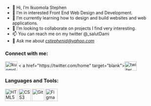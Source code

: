 - 👋 Hi, I’m Ikuomola Stephen
- 👀 I’m in interested Front End Web Design and Development.
- 🌱 I’m currently learning how to design and build websites and web applications.
- 💞️ I’m looking to collaborate on projects I find very interesting.
- 📫 You can reach me on my twitter @_salutDami 
- 💭 Ask me about *cstephenid@yahoo.com*

<!---
salutDami/salutDami is a ✨ special ✨ repository because its `README.md` (this file) appears on your GitHub profile.
You can click the Preview link to take a look at your changes.
--->


<h3 align="left">Connect with me:</h3>
<p align="left">
<a href="https://linkedin.com/in/ikuomola-stephen" target="blank"><img align="center" src="https://raw.githubusercontent.com/rahuldkjain/github-profile-readme-generator/master/src/images/icons/Social/linked-in-alt.svg" alt="Ikuomola-Stephen" height="30" width="40" /></a>
< a href="https://twitter.com/home" target="blank"><img align="center" src="https://th.bing.com/th/id/R.178fbb3691c63148940d4a9acac6ed32?rik=fF7Ov5XpDR9%2fYA&pid=ImgRaw&r=0" alt="twiiter page" height="30" width="40">
</p>


<h3 align="left">Languages and Tools:</h3>
<p align="left">
  <img src="https://s3.us-east-2.amazonaws.com/upskill-school/html.svg" alt="HTML5" width="40" height="40"/>
  <img src="https://th.bing.com/th/id/R.8e95479da2c5e493b835c8533c2d5ba5?rik=FsLtwf5wKb0A1Q&riu=http%3a%2f%2fdevlup.com%2fwp-content%2fuploads%2f2013%2f07%2fcss-logo.jpg&ehk=Uo3AKi7cKWanVe2acMOfLUQizY9rREpU0%2boUjHzShMI%3d&risl=&pid=ImgRaw&r=0&sres=1&sresct=1" alt="CSS3" width="40" height="40"/>
  <img src="https://cdn.freebiesupply.com/logos/large/2x/git-icon-logo-png-transparent.png" alt="Git" width="40" height="40"/>
  <img src="https://th.bing.com/th/id/R.1706c9f16bd08eb5e03f1df3e0a94a1c?rik=Qd6LRWDQvGRpmw&pid=ImgRaw&r=0" alt="Figma" width="40" height="40"/>
</p>
